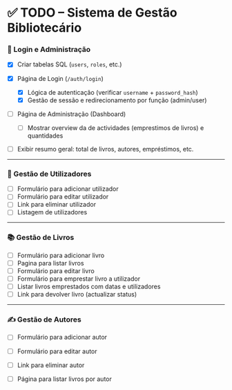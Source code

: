 # ✅ TODO – Sistema de Gestão Bibliotecário

### 🔐 Login e Administração

- [x] Criar tabelas SQL (`users`, `roles`, etc.)
- [x] Página de Login (`/auth/login`)

  - [x] Lógica de autenticação (verificar `username` + `password_hash`)
  - [x] Gestão de sessão e redirecionamento por função (admin/user)

- [ ] Página de Administração (Dashboard)
    - [ ] Mostrar overview da de actividades (emprestimos de livros) e quantidades

- [ ] Exibir resumo geral: total de livros, autores, empréstimos, etc.

--- 
### 👥 Gestão de Utilizadores
- [ ] Formulário para adicionar utilizador
- [ ] Formulário para editar utilizador
- [ ] Link para eliminar utilizador
- [ ] Listagem de utilizadores

---
### 📚 Gestão de Livros

- [ ] Formulário para adicionar livro
- [ ] Pagina para listar livros
- [ ] Formulário para editar livro
- [ ] Formulário para emprestar livro a utilizador
- [ ] Listar livros emprestados com datas e utilizadores
- [ ] Link para devolver livro (actualizar status)

---
### ✍️ Gestão de Autores

- [ ] Formulário para adicionar autor
- [ ] Formulário para editar autor
- [ ] Link para eliminar autor
- [ ] Página para listar livros por autor

